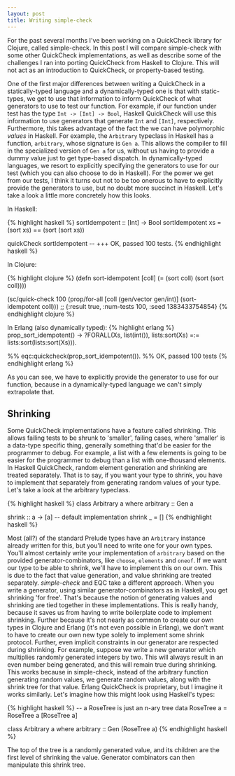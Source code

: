 ```yaml
---
layout: post
title: Writing simple-check
---
```


For the past several months I've been working on a QuickCheck library for
Clojure, called simple-check. In this post I will compare simple-check with
some other QuickCheck implementations, as well as describe some of the
challenges I ran into porting QuickCheck from Haskell to Clojure. This will not
act as an introduction to QuickCheck, or property-based testing.

One of the first major differences between writing a QuickCheck in a
statically-typed language and a dynamically-typed one is that with
static-types, we get to use that information to inform QuickCheck of what
generators to use to test our function. For example, if our function under test
has the type `Int -> [Int] -> Bool`, Haskell QuickCheck will use this
information to use generators that generate `Int` and `[Int]`, respectively.
Furthermore, this takes advantage of the fact the we can have polymorphic
_values_ in Haskell. For example, the `Arbitrary` typeclass in Haskell has a
function, `arbitrary`, whose signature is `Gen a`. This allows the compiler to
fill in the specialized version of `Gen a` for us, without us having to provide
a dummy value just to get type-based dispatch. In dynamically-typed languages,
we resort to explicitly specifying the generators to use for our test (which
you can also choose to do in Haskell). For the power we get from our tests, I
think it turns out not to be too onerous to have to explicitly provide the
generators to use, but no doubt more succinct in Haskell. Let's take a look a
little more concretely how this looks.

In Haskell:

{% highlight haskell %}
sortIdempotent :: [Int] -> Bool
sortIdempotent xs = (sort xs) == (sort (sort xs))

quickCheck sortIdempotent
-- +++ OK, passed 100 tests.
{% endhighlight haskell %}

In Clojure:

{% highlight clojure %}
(defn sort-idempotent
  [coll]
  (= (sort coll) (sort (sort coll))))

(sc/quick-check 100
  (prop/for-all [coll (gen/vector gen/int)]
    (sort-idempotent coll)))
;; {:result true, :num-tests 100, :seed 1383433754854}
{% endhighlight clojure %}

In Erlang (also dynamically typed):
{% highlight erlang %}
prop_sort_idempotent() ->
    ?FORALL(Xs, list(int()),
            lists:sort(Xs) =:=
            lists:sort(lists:sort(Xs))).

%% eqc:quickcheck(prop_sort_idempotent()).
%% OK, passed 100 tests
{% endhighlight erlang %}

As you can see, we have to explicitly provide the generator to use for our
function, because in a dynamically-typed language we can't simply extrapolate
that.

## Shrinking

Some QuickCheck implementations have a feature called shrinking. This allows
failing tests to be shrunk to 'smaller', failing cases, where 'smaller' is a
data-type specific thing, generally something that'd be easier for the
programmer to debug. For example, a list with a few elements is going to be
easier for the programmer to debug than a list with one-thousand elements. In
Haskell QuickCheck, random element generation and shrinking are treated
separately. That is to say, if you want your type to shrink, you have to
implement that separately from generating random values of your type. Let's
take a look at the arbitrary typeclass.

{% highlight haskell %}
class Arbitrary a where
  arbitrary :: Gen a

  shrink :: a -> [a]
  -- default implementation
  shrink _ = []
{% endhighlight haskell %}

Most (all?) of the standard Prelude types have an `Arbitrary` instance already
written for this, but you'll need to write one for your own types. You'll
almost certainly write your implementation of `arbitrary` based on the provided
generator-combinators, like `choose`, `elements` and `oneof`. If we want our
type to be able to shrink, we'll have to implement this on our own. This is due
to the fact that value generation, and value shrinking are treated separately.
_simple-check_ and EQC take a different approach. When you write a generator,
using similar generator-combinators as in Haskell, you get shrinking 'for
free'. That's because the notion of generating values and shrinking are tied
together in these implementations. This is really handy, because it saves us
from having to write boilerplate code to implement shrinking. Further because
it's not nearly as common to create our own types in Clojure and Erlang (it's
not even possible in Erlang), we don't want to have to create our own new type
solely to implement some shrink protocol. Further, even implicit constraints in
our generator are respected during shrinking. For example, suppose we write a
new generator which multiplies randomly generated integers by two. This will
always result in an even number being generated, and this will remain true
during shrinking. This works because in simple-check, instead of the arbitrary
function generating random values, we generate random values, along with the
shrink tree for that value. Erlang QuickCheck is proprietary, but I imagine it
works similarly. Let's imagine how this might look using Haskell's types:

{% highlight haskell %}
-- a RoseTree is just an n-ary tree
data RoseTree a = RoseTree a [RoseTree a]

class Arbitrary a where
  arbitrary :: Gen (RoseTree a)
{% endhighlight haskell %}

The top of the tree is a randomly generated value, and its children are the
first level of shrinking the value. Generator combinators can then manipulate
this shrink tree. 
